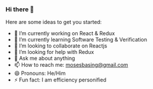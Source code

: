 ### Hi there 👋


Here are some ideas to get you started:

- 🔭 I’m currently working on React & Redux
- 🌱 I’m currently learning Software Testing & Verification
- 👯 I’m looking to collaborate on Reactjs
- 🤔 I’m looking for help with Redux
- 💬 Ask me about anything
- 📫 How to reach me: mosesbasing@gmail.com
- 😄 Pronouns: He/Him
- ⚡ Fun fact: I am efficiency personified 


